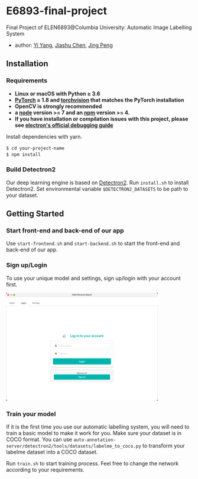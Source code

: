 # E6893-final-project
Final Project of ELEN6893@Columbia University: Automatic Image Labelling System
- author: [Yi Yang](https://github.com/yaannnik), [Jiashu Chen](https://github.com/Jiashu0326), [Jing Peng](https://github.com/paterlisia)

## Installation

### Requirements

- **Linux or macOS with Python ≥ 3.6**
- **[PyTorch](https://pytorch.org/) ≥ 1.8 and [torchvision](https://github.com/pytorch/vision/) that matches the PyTorch installation**
- **OpenCV is strongly recommended**
- **a [node](https://nodejs.org/en/) version >= 7 and an [npm](https://www.npmjs.com/) version >= 4.**
- **If you have installation or compilation issues with this project, please see [electron's official debugging guide](https://github.com/chentsulin/electron-react-boilerplate/issues/400)**

Install dependencies with yarn.

```bash
$ cd your-project-name
$ npm install
```



### Build Detectron2

Our deep learning engine is based on [Detectron2](https://github.com/facebookresearch/detectron2). Run `install.sh` to install Detectron2. Set environmental variable `$DETECTRON2_DATASETS` to be path to your dataset.



## Getting Started

### Start front-end and back-end of our app

Use `start-frontend.sh` and `start-backend.sh` to start the front-end and back-end of our app.



### Sign up/Login

To use your unique model and settings, sign up/login with your account first.

<img src="./figures/login.png" alt="Login" style="zoom:40%;" />



### Train your model

If it is the first time you use our automatic labelling system, you will need to train a basic model to make it work for you. Make sure your dataset is in COCO format. You can use `auto-annotation-server/detectron2/tools/datasets/labelme_to_coco.py` to transform your labelme dataset into a COCO dataset.

Run `train.sh` to start training process. Feel free to change the network according to your requirements.

